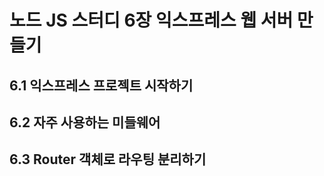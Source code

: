 # 노드 JS 스터디 6장 익스프레스 웹 서버 만들기

## 6.1 익스프레스 프로젝트 시작하기






## 6.2 자주 사용하는 미들웨어






## 6.3 Router 객체로 라우팅 분리하기






